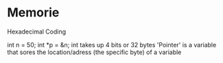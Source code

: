 # Memorie
Hexadecimal Coding 

int n = 50;
int *p = &n;
int takes up 4 bits or 32 bytes
'Pointer' is a variable that sores the location/adress (the specific byte) of a variable
